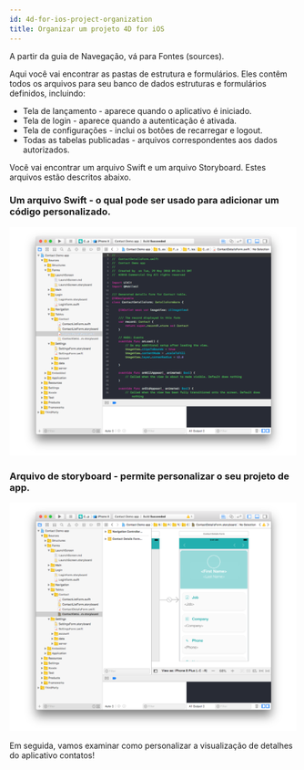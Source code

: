 ```yaml
---
id: 4d-for-ios-project-organization
title: Organizar um projeto 4D for iOS
---
```


A partir da guia de Navegação, vá para Fontes (sources).

Aqui você vai encontrar as pastas de estrutura e formulários. Eles contêm todos os arquivos para seu banco de dados estruturas e formulários definidos, incluindo:

* Tela de lançamento - aparece quando o aplicativo é iniciado.
* Tela de login - aparece quando a autenticação é ativada.
* Tela de configurações - inclui os botões de recarregar e logout.
* Todas as tabelas publicadas - arquivos correspondentes aos dados autorizados.

Você vai encontrar um arquivo Swift e um arquivo Storyboard. Estes arquivos estão descritos abaixo.

### Um arquivo Swift - o qual pode ser usado para adicionar um código personalizado.

![Swift file](img/swift-file-Xcode-4D-for-iOS.png)

### Arquivo de storyboard - permite personalizar o seu projeto de app.

![Archivo Storyboard](img/storyboard-file-Xcode-4D-for-iOS.png)

Em seguida, vamos examinar como personalizar a visualização de detalhes do aplicativo contatos!
